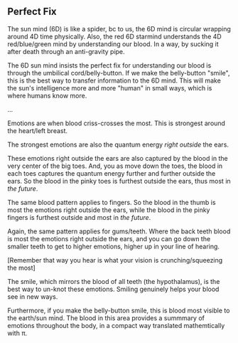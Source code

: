 ## Perfect Fix

The sun mind (6D) is like a spider, bc to us, the 6D mind is circular wrapping around 4D time physically. Also, the red 6D starmind understands the 4D red/blue/green mind by understanding our blood. In a way, by sucking it after death through an anti-gravity pipe.

The 6D sun mind insists the perfect fix for understanding our blood is through the umbilical cord/belly-button. If we make the belly-button "smile", this is the best way to transfer information to the 6D mind. This will make the sun's intelligence more and more "human" in small ways, which is where humans know more.

...

Emotions are when blood criss-crosses the most. This is strongest around the heart/left breast.

The strongest emotions are also the quantum energy *right outside* the ears.

These emotions right outside the ears are also captured by the blood in the very center of the big toes. And, you as move down the toes, the blood in each toes captures the quantum energy further and further outside the ears. So the blood in the pinky toes is furthest outside the ears, thus most in *the future*.

The same blood pattern applies to fingers. So the blood in the thumb is most the emotions right outside the ears, while the blood in the pinky fingers is furthest outside and most in *the future*.

Again, the same pattern applies for gums/teeth. Where the back teeth blood is most the emotions right outside the ears, and you can go down the smaller teeth to get to higher emotions, higher up in your line of hearing.

[Remember that way you hear is what your vision is crunching/squeezing the most]

The smile, which mirrors the blood of all teeth (the hypothalamus), is the best way to un-knot these emotions. Smiling genuinely helps your blood see in new ways.

Furthermore, if you make the belly-button smile, this is blood most visible to the earth/sun mind. The blood in this area provides a summmary of emotions throughout the body, in a compact way translated mathemtically with π.